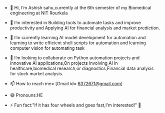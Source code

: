 - 👋 Hi, I’m Ashish sahu,currently at the 6th semester of my Biomedical engineering at NIT Rourkela
- 👀 I’m interested in Building tools to automate tasks and improve productivity and Applying AI for financial analysis and  market prediction.
- 🌱 I’m currently learning  AI model development for automation and learning to write efficient shell scripts for automation and learning computer vision for automating task

- 💞️ I’m looking to collaborate on Python automation projects and innovative AI applications,On projects involving AI in healthcare,biomedical research,or diagnostics,Financial data analysis for stock  market analysis.


- 📫 How to reach me= [Gmail id= 6372671@gmail.com] 
- 😄 Pronouns:HE
- ⚡ Fun fact:"If it has four wheels and goes fast,I'm interested!"  🚗

<!---
Ashish-s2/Ashish-s2 is a ✨ special ✨ repository  because its `README.md` (this file) appears on your GitHub profile.
You can click the Preview link to take a look at your changes.
--->
